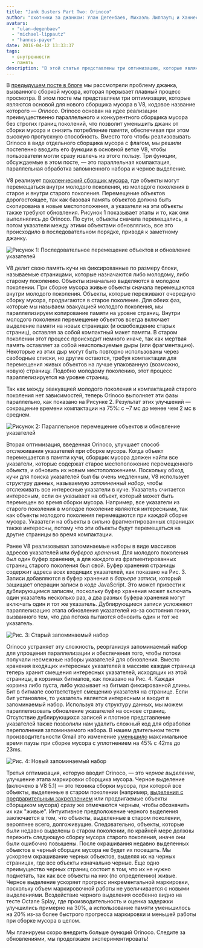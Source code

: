 ```yaml
---
title: "Jank Busters Part Two: Orinoco"
author: "охотники за джанком: Улан Дегенбаев, Михаэль Липпаутц и Ханнес Пайер"
avatars:
  - "ulan-degenbaev"
  - "michael-lippautz"
  - "hannes-payer"
date: 2016-04-12 13:33:37
tags:
  - внутренности
  - память
description: "В этой статье представлены три оптимизации, которые являются основой для нового средства сборки мусора в V8, кодовое название которого — Orinoco."
---
```

В [предыдущем посте в блоге](/blog/jank-busters) мы рассмотрели проблему джанка, вызванного сборкой мусора, которая прерывает плавный процесс просмотра. В этом посте мы представляем три оптимизации, которые являются основой для нового сборщика мусора в V8, кодовое название которого — _Orinoco_. Orinoco основан на идее реализации преимущественно параллельного и конкурентного сборщика мусора без строгих границ поколений, что позволит уменьшить джанк от сборки мусора и снизить потребление памяти, обеспечивая при этом высокую пропускную способность. Вместо того чтобы реализовывать Orinoco в виде отдельного сборщика мусора с флагом, мы решили постепенно вводить его функции в основной ветке V8, чтобы пользователи могли сразу извлечь из этого пользу. Три функции, обсуждаемые в этом посте, — это параллельная компактация, параллельная обработка запомненного набора и черное выделение.

<!--truncate-->
V8 реализует [поколенческий сборщик мусора](https://en.wikipedia.org/wiki/Garbage_collection_(computer_science)#Generational), где объекты могут перемещаться внутри молодого поколения, из молодого поколения в старое и внутри старого поколения. Перемещение объектов дорогостоящее, так как базовая память объектов должна быть скопирована в новые местоположения, а указатели на эти объекты также требуют обновления. Рисунок 1 показывает этапы и то, как они выполнялись до Orinoco. По сути, объекты сначала перемещались, а потом указатели между этими объектами обновлялись, все это происходило в последовательном порядке, приводя к заметному джанку.

![Рисунок 1: Последовательное перемещение объектов и обновление указателей](/_img/orinoco/sequential.png)

V8 делит свою память кучи на фиксированные по размеру блоки, называемые страницами, которые назначаются либо молодому, либо старому поколению. Объекты изначально выделяются в молодом поколении. При сборке мусора живые объекты сначала перемещаются внутри молодого поколения. Объекты, которые переживают очередную сборку мусора, продвигаются в старое поколение. Для обеих фаз, которые мы называем эвакуацией молодого поколения, мы параллелизируем копирование памяти на уровне страниц. Внутри молодого поколения перемещение объектов всегда включает выделение памяти на новых страницах (и освобождение старых страниц), оставляя за собой компактный макет памяти. В старом поколении этот процесс происходит немного иначе, так как мертвая память оставляет за собой неиспользуемые дыры (или фрагментацию). Некоторые из этих дыр могут быть повторно использованы через свободные списки, но другие остаются, требуя компактации для перемещения живых объектов на лучше упакованную (возможно, новую) страницу. Подобно молодому поколению, этот процесс параллелизируется на уровне страниц.

Так как между эвакуацией молодого поколения и компактацией старого поколения нет зависимостей, теперь Orinoco выполняет эти фазы параллельно, как показано на Рисунке 2. Результат этих улучшений — сокращение времени компактации на 75%: с ~7 мс до менее чем 2 мс в среднем.

![Рисунок 2: Параллельное перемещение объектов и обновление указателей](/_img/orinoco/parallel.png)

Вторая оптимизация, введенная Orinoco, улучшает способ отслеживания указателей при сборке мусора. Когда объект перемещается в памяти кучи, сборщик мусора должен найти все указатели, которые содержат старое местоположение перемещенного объекта, и обновить их новым местоположением. Поскольку обход кучи для поиска указателей был бы очень медленным, V8 использует структуру данных, называемую _запомненный набор_, чтобы отслеживать все интересные указатели в куче. Указатель считается интересным, если он указывает на объект, который может быть перемещен во время сборки мусора. Например, все указатели из старого поколения в молодое поколение являются интересными, так как объекты молодого поколения перемещаются при каждой сборке мусора. Указатели на объекты в сильно фрагментированных страницах также интересны, потому что эти объекты будут перемещаться на другие страницы во время компактации.

Ранее V8 реализовывал запоминаемые наборы в виде массивов адресов указателей или _буферов хранения_. Для молодого поколения был один буфер хранения, а для каждого из фрагментированных страниц старого поколения был свой. Буфер хранения страницы содержит адреса всех входящих указателей, как показано на Рис. 3. Записи добавляются в буфер хранения в _барьере записи_, который защищает операции записи в коде JavaScript. Это может привести к дублирующимся записям, поскольку буфер хранения может включать один указатель несколько раз, а два разных буфера хранения могут включать один и тот же указатель. Дублирующиеся записи усложняют параллелизацию этапа обновления указателей из-за состояния гонки, вызванного тем, что два потока пытаются обновить один и тот же указатель.

![Рис. 3: Старый запоминаемый набор](/_img/orinoco/old-remembered-set.png)

Orinoco устраняет эту сложность, реорганизуя запоминаемый набор для упрощения параллелизации и обеспечения того, чтобы потоки получали несмежные наборы указателей для обновления. Вместо хранения входящих интересных указателей в массиве каждая страница теперь хранит смещения интересных указателей, исходящих из этой страницы, в корзинах битмапов, как показано на Рис. 4. Каждая корзина либо пуста, либо указывает на битмап фиксированной длины. Бит в битмапе соответствует смещению указателя на странице. Если бит установлен, то указатель является интересным и входит в запоминаемый набор. Используя эту структуру данных, мы можем параллелизовать обновление указателей на основе страниц. Отсутствие дублирующихся записей и плотное представление указателей также позволили нам удалить сложный код для обработки переполнения запоминаемого набора. В нашем длительном тесте производительности Gmail это изменение [уменьшило](https://drive.google.com/file/d/0BxRQ51WfVicyMk9nYUk5YVY1VjQ/view) максимальное время паузы при сборке мусора с уплотнением на 45% с 42ms до 23ms.

![Рис. 4: Новый запоминаемый набор](/_img/orinoco/new-remembered-set.png)

Третья оптимизация, которую вводит Orinoco, — это _черное выделение_, улучшение этапа маркировки сборщика мусора. Черное выделение (включено в V8 5.1) — это техника сборки мусора, при которой все объекты, выделенные в старом поколении (например, [выделения с предварительным закреплением](http://research.google.com/pubs/pub43823.html) или продвигаемые объекты сборщиком мусора) сразу же отмечаются черным, чтобы обозначить их как "живые". Интуитивное предположение черного выделения заключается в том, что объекты, выделенные в старом поколении, вероятнее всего, долгоживущие. Следовательно, объекты, которые были недавно выделены в старом поколении, по крайней мере должны пережить следующую сборку мусора старого поколения, иначе они были ошибочно повышены. После окрашивания недавно выделенных объектов в черный сборщик мусора не будет их посещать. Мы ускоряем окрашивание черных объектов, выделяя их на черных страницах, где все объекты изначально черные. Еще одно преимущество черных страниц состоит в том, что их не нужно подметать, так как все объекты на них (по определению) живые. Черное выделение ускоряет прогресс инкрементальной маркировки, поскольку объем маркировочной работы не увеличивается с новыми выделениями. Воздействие черного выделения особенно видно на тесте Octane Splay, где производительность и оценка задержки улучшились примерно на 30%, а использование памяти уменьшилось на 20% из-за более быстрого прогресса маркировки и меньшей работы при сборке мусора в целом.

Мы планируем скоро внедрить больше функций Orinoco. Следите за обновлениями, мы продолжаем экспериментировать!
